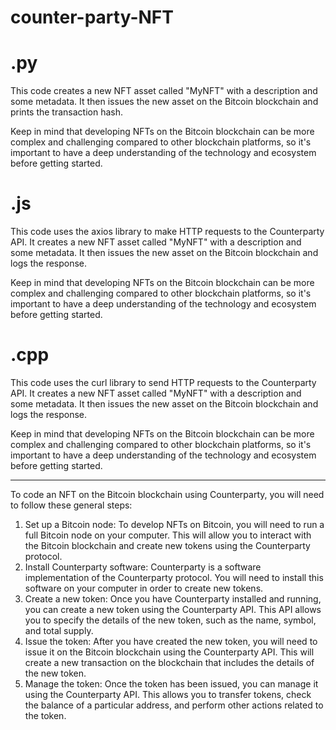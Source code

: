 # counter-party-NFT

# .py

This code creates a new NFT asset called "MyNFT" with a description and some metadata. It then issues the new asset on the Bitcoin blockchain and prints the transaction hash.

Keep in mind that developing NFTs on the Bitcoin blockchain can be more complex and challenging compared to other blockchain platforms, so it's important to have a deep understanding of the technology and ecosystem before getting started.

# .js

This code uses the axios library to make HTTP requests to the Counterparty API. It creates a new NFT asset called "MyNFT" with a description and some metadata. It then issues the new asset on the Bitcoin blockchain and logs the response.

Keep in mind that developing NFTs on the Bitcoin blockchain can be more complex and challenging compared to other blockchain platforms, so it's important to have a deep understanding of the technology and ecosystem before getting started.

# .cpp

This code uses the curl library to send HTTP requests to the Counterparty API. It creates a new NFT asset called "MyNFT" with a description and some metadata. It then issues the new asset on the Bitcoin blockchain and logs the response.

Keep in mind that developing NFTs on the Bitcoin blockchain can be more complex and challenging compared to other blockchain platforms, so it's important to have a deep understanding of the technology and ecosystem before getting started.

------------
To code an NFT on the Bitcoin blockchain using Counterparty, you will need to follow these general steps:

1. Set up a Bitcoin node: To develop NFTs on Bitcoin, you will need to run a full Bitcoin node on your computer. This will allow you to interact with the Bitcoin blockchain and create new tokens using the Counterparty protocol.
2. Install Counterparty software: Counterparty is a software implementation of the Counterparty protocol. You will need to install this software on your computer in order to create new tokens.
3. Create a new token: Once you have Counterparty installed and running, you can create a new token using the Counterparty API. This API allows you to specify the details of the new token, such as the name, symbol, and total supply.
4. Issue the token: After you have created the new token, you will need to issue it on the Bitcoin blockchain using the Counterparty API. This will create a new transaction on the blockchain that includes the details of the new token.
5. Manage the token: Once the token has been issued, you can manage it using the Counterparty API. This allows you to transfer tokens, check the balance of a particular address, and perform other actions related to the token.
